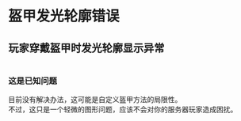 # 盔甲发光轮廓错误

## 玩家穿戴盔甲时发光轮廓显示异常

<figure><img src="../../.gitbook/assets/armor-glow-outline-bug.png" alt=""><figcaption></figcaption></figure>

### 这是已知问题

目前没有解决办法，这可能是自定义盔甲方法的局限性。  
不过，这只是一个轻微的图形问题，应该不会对你的服务器玩家造成困扰。
